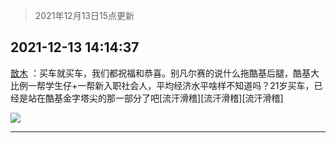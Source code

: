 > 2021年12月13日15点更新
<link rel="stylesheet" href="https://cdn.jsdelivr.net/gh/taotie6/sampleJSON@main/css/photo_show.css">
<meta name="referrer" content="no-referrer" />


 ## 2021-12-13 14:14:37 

 [㪚木](https://www.coolapk.com/feed/32098794?shareKey=ZGMyN2I2MGVhMGYyNjFiNmVmOTk~) ：买车就买车，我们都祝福和恭喜。别凡尔赛的说什么拖酷基后腿，酷基大比例一帮学生仔+一帮新入职社会人，平均经济水平啥样不知道吗？21岁买车，已经是站在酷基金字塔尖的那一部分了吧[流汗滑稽][流汗滑稽][流汗滑稽] 

<div class="album">
<img class="img-item" src="http://image.coolapk.com/feed/2021/0604/09/3142203_cc75c90b_1482_4911@300x300.gif" />
</div>

 ------- 

